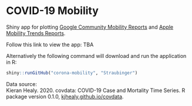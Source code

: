 # COVID-19 Mobility

Shiny app for plotting <a href="https://www.google.com/covid19/mobility/">Google Community Mobility Reports</a> and <a href="https://www.apple.com/covid19/mobility">Apple Mobility Trends Reports</a>.

Follow this link to view the app: TBA

Alternatively the following command will download and run the application in R:

``` R
shiny::runGitHub("corona-mobility", "Straubinger")
```

Data source:<br> Kieran Healy. 2020. covdata: COVID-19 Case and Mortality Time Series. R package version 0.1.0, <a href="http://kjhealy.github.io/covdata">kjhealy.github.io/covdata</a>.
